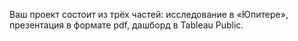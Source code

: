 

Ваш проект состоит из трёх частей:
исследование в «Юпитере»,
презентация в формате pdf,
дашборд в Tableau Public.
